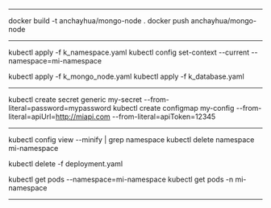*****************************************************

docker build -t anchayhua/mongo-node .
docker push anchayhua/mongo-node

*****************************************************

kubectl apply -f k_namespace.yaml
    kubectl config set-context --current --namespace=mi-namespace

kubectl apply -f k_mongo_node.yaml
kubectl apply -f k_database.yaml

*****************************************************

kubectl create secret generic my-secret --from-literal=password=mypassword
kubectl create configmap my-config --from-literal=apiUrl=http://miapi.com --from-literal=apiToken=12345




*****************************************************

kubectl config view --minify | grep namespace
kubectl delete namespace mi-namespace

kubectl delete -f deployment.yaml

kubectl get pods --namespace=mi-namespace
kubectl get pods -n mi-namespace

*****************************************************

